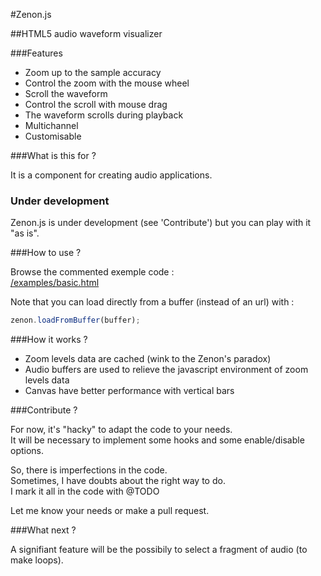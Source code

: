 #Zenon.js

##HTML5 audio waveform visualizer

###Features

- Zoom up to the sample accuracy
- Control the zoom with the mouse wheel
- Scroll the waveform
- Control the scroll with mouse drag
- The waveform scrolls during playback
- Multichannel
- Customisable

###What is this for ?
 
It is a component for creating audio applications.

### Under development

Zenon.js is under development (see 'Contribute') but you can play with it "as is".

###How to use ?

Browse the commented exemple code :  
[/examples/basic.html](https://github.com/JeremieGarcelon/Zenon.js/blob/master/examples/basic.html)

Note that you can load directly from a buffer (instead of an url) with :

```javascript
zenon.loadFromBuffer(buffer);
```

###How it works ?

- Zoom levels data are cached (wink to the Zenon's paradox)
- Audio buffers are used to relieve the javascript environment of zoom levels data
- Canvas have better performance with vertical bars


###Contribute ?

For now, it's "hacky" to adapt the code to your needs.  
It will be necessary to implement some hooks and some enable/disable options.  

So, there is imperfections in the code.  
Sometimes, I have doubts about the right way to do.  
I mark it all in the code with @TODO 

Let me know your needs or make a pull request.

###What next ?

A signifiant feature will be the possibily to select a fragment of audio (to make loops).